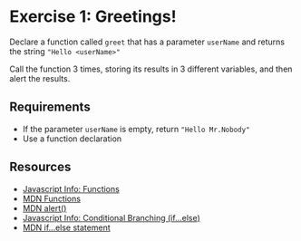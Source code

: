 # Exercise 1: Greetings!

Declare a function called `greet` that has a parameter `userName` and
returns the string `"Hello <userName>"`

Call the function 3 times, storing its results in 3 different variables,
and then alert the results.

## Requirements

- If the parameter `userName` is empty, return `"Hello Mr.Nobody"`
- Use a function declaration

## Resources

- [Javascript Info: Functions](https://javascript.info/function-basics)
- [MDN Functions](https://developer.mozilla.org/en-US/docs/Web/JavaScript/Guide/Functions)
- [MDN alert()](https://developer.mozilla.org/en-US/docs/Web/API/Window/alert)
- [Javascript Info: Conditional Branching (if...else)](https://javascript.info/ifelse)
- [MDN if...else statement](https://developer.mozilla.org/en-US/docs/Web/JavaScript/Reference/Statements/if...else)
